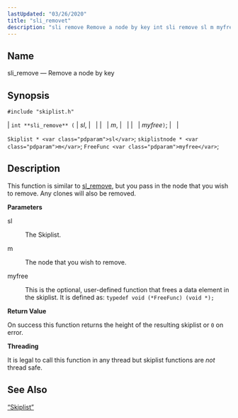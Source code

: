 ```yaml
---
lastUpdated: "03/26/2020"
title: "sli_removet"
description: "sli remove Remove a node by key int sli remove sl m myfree Skiplist sl skiplistnode m Free Func myfree This function is similar to sl remove but you pass in the node that you wish to remove Any clones will also be removed sl The Skiplist m The node..."
---
```


<a name="apis.sli_remove"></a> 
## Name

sli_remove — Remove a node by key

## Synopsis

`#include "skiplist.h"`

| `int **sli_remove** (` | <var class="pdparam">sl</var>, |   |
|   | <var class="pdparam">m</var>, |   |
|   | <var class="pdparam">myfree</var>`)`; |   |

`Skiplist * <var class="pdparam">sl</var>`;
`skiplistnode * <var class="pdparam">m</var>`;
`FreeFunc <var class="pdparam">myfree</var>`;<a name="idp61131360"></a> 
## Description

This function is similar to [sl_remove](/momentum/3/3-api/apis-sl-remove), but you pass in the node that you wish to remove. Any clones will also be removed.

**<a name="idp61133376"></a> Parameters**

<dl class="variablelist">

<dt>sl</dt>

<dd>

The Skiplist.

</dd>

<dt>m</dt>

<dd>

The node that you wish to remove.

</dd>

<dt>myfree</dt>

<dd>

This is the optional, user-defined function that frees a data element in the skiplist. It is defined as: `typedef void (*FreeFunc) (void *);`

</dd>

</dl>

**<a name="idp61140320"></a> Return Value**

On success this function returns the height of the resulting skiplist or `0` on error.

**<a name="idp61141728"></a> Threading**

It is legal to call this function in any thread but skiplist functions are *not* thread safe.

<a name="idp61143312"></a> 
## See Also

[“Skiplist”](/momentum/3/3-api/structs-skiplist)